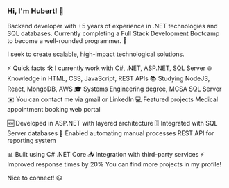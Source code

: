 ### Hi, I'm Hubert! 👋
Backend developer with +5 years of experience in .NET technologies and SQL databases. Currently completing a Full Stack Development Bootcamp to become a well-rounded programmer. 🚀

I seek to create scalable, high-impact technological solutions.

⚡️ Quick facts
🛠️ I currently work with C#, .NET, ASP.NET, SQL Server
🌐 Knowledge in HTML, CSS, JavaScript, REST APIs
📚 Studying NodeJS, React, MongoDB, AWS
🎓 Systems Engineering degree, MCSA SQL Server
✉️ You can contact me via gmail or LinkedIn
💻 Featured projects
Medical appointment booking web portal

🆕 Developed in ASP.NET with layered architecture
🗄️ Integrated with SQL Server databases
🔄 Enabled automating manual processes
REST API for reporting system

📊 Built using C# .NET Core
📥 Integration with third-party services
⚡️ Improved response times by 20%
You can find more projects in my profile!

Nice to connect! 😃
